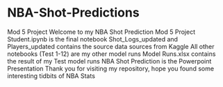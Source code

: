 # NBA-Shot-Predictions
Mod 5 Project
Welcome to my NBA Shot Prediction Mod 5 Project
Student.ipynb is the final notebook
Shot_Logs_updated and Players_updated contains the source data sources from Kaggle
All other notebooks (Test 1-12) are my other model runs
Model Runs.xlsx contains the result of my Test model runs
NBA Shot Prediction is the Powerpoint Presentation
Thank you for visiting my repository, hope you found some interesting tidbits of NBA Stats
